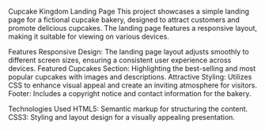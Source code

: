 Cupcake Kingdom Landing Page
This project showcases a simple landing page for a fictional cupcake bakery, designed to attract customers and promote delicious cupcakes. The landing page features a responsive layout, making it suitable for viewing on various devices.

Features
Responsive Design: The landing page layout adjusts smoothly to different screen sizes, ensuring a consistent user experience across devices.
Featured Cupcakes Section: Highlighting the best-selling and most popular cupcakes with images and descriptions.
Attractive Styling: Utilizes CSS to enhance visual appeal and create an inviting atmosphere for visitors.
Footer: Includes a copyright notice and contact information for the bakery.


Technologies Used
HTML5: Semantic markup for structuring the content.
CSS3: Styling and layout design for a visually appealing presentation.
